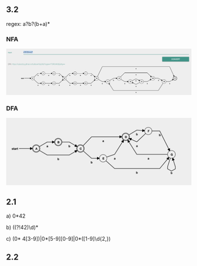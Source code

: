 

## 3.2

regex: a?b?(b+a)*

### NFA
![Exercise3.2NFA.png](Exercise3.2NFA.png)

### DFA
![Exercise3.2DFA.png](Exercise3.2DFA.png)

## 2.1

a) 0*42

b) ((?!42)\d)*

c) (0* 4[3-9])|0*[5-9][0-9]|0*([1-9]\d{2,})
## 2.2


